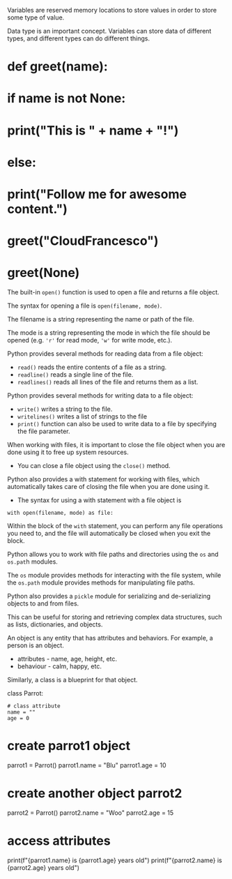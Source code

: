 Variables are reserved memory locations to store values in order to store some type of value.

Data type is an important concept. Variables can store data of different types, and different types can do different things.



# def greet(name):
#     if name is not None:
#         print("This is " + name + "!")
#     else:
#         print("Follow me for awesome content.")
        
# greet("CloudFrancesco")
# greet(None)



The built-in `open()` function is used to open a file and returns a file object. 

The syntax for opening a file is `open(filename, mode)`.

The filename is a string representing the name or path of the file.

The mode is a string representing the mode in which the file should be
opened (e.g. `'r'` for read mode, `'w'` for write mode, etc.).



Python provides several methods for reading data from a file object:

- `read()` reads the entire contents of a file as a string.
- `readline()`  reads a single line of the file.
- `readlines()` reads all lines of the file and returns them as a list.


Python provides several methods for writing data to a file object:

- `write()` writes a string to the file.
- `writelines()` writes a list of strings to the file
- `print()` function can also be used to write data to a file by specifying the file parameter.




When working with files, it is important to close the file object when you are done using it to free up system resources. 

- You can close a file object using the `close()` method.

Python also provides a with statement for working with files, which automatically takes care of closing the file when you are done using it. 

- The syntax for using a with statement with a file object is

`with open(filename, mode) as file:`

Within the block of the `with` statement, you can perform any file operations you need to, and the file will automatically be closed when you exit the block.




Python allows you to work with file paths and directories using the `os` and `os.pat`h modules. 

The `os` module provides methods for interacting with the file system, while the `os.path` module provides methods for manipulating file paths.

Python also provides a `pickle` module for serializing and de-serializing objects to and from files. 

This can be useful for storing and retrieving complex data structures, such as lists, dictionaries, and objects.




An object is any entity that has attributes and behaviors. For example, a person is an object.

- attributes - name, age, height, etc.
- behaviour - calm, happy, etc.

Similarly, a class is a blueprint for that object.

class Parrot:

    # class attribute
    name = ""
    age = 0

# create parrot1 object
parrot1 = Parrot()
parrot1.name = "Blu"
parrot1.age = 10

# create another object parrot2
parrot2 = Parrot()
parrot2.name = "Woo"
parrot2.age = 15

# access attributes
print(f"{parrot1.name} is {parrot1.age} years old")
print(f"{parrot2.name} is {parrot2.age} years old")